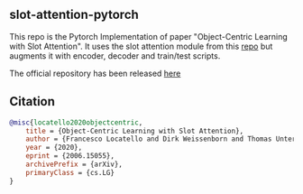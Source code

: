 ## slot-attention-pytorch
 This repo is the Pytorch Implementation of paper "Object-Centric Learning with Slot Attention". It uses the slot attention module from this [repo](https://github.com/lucidrains/slot-attention) but augments it with encoder, decoder and train/test scripts.

 The official repository has been released <a href="https://github.com/google-research/google-research/tree/master/slot_attention">here</a>

## Citation

```bibtex
@misc{locatello2020objectcentric,
    title = {Object-Centric Learning with Slot Attention},
    author = {Francesco Locatello and Dirk Weissenborn and Thomas Unterthiner and Aravindh Mahendran and Georg Heigold and Jakob Uszkoreit and Alexey Dosovitskiy and Thomas Kipf},
    year = {2020},
    eprint = {2006.15055},
    archivePrefix = {arXiv},
    primaryClass = {cs.LG}
}
```